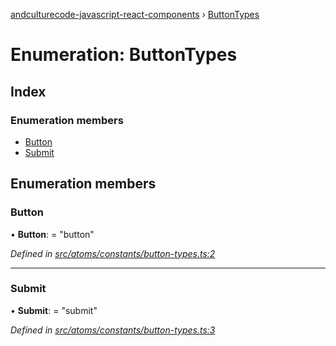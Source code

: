 [andculturecode-javascript-react-components](../README.md) › [ButtonTypes](buttontypes.md)

# Enumeration: ButtonTypes

## Index

### Enumeration members

* [Button](buttontypes.md#button)
* [Submit](buttontypes.md#submit)

## Enumeration members

###  Button

• **Button**: = "button"

*Defined in [src/atoms/constants/button-types.ts:2](https://github.com/AndcultureCode/AndcultureCode.JavaScript.React.Components/blob/c9cfa12/src/atoms/constants/button-types.ts#L2)*

___

###  Submit

• **Submit**: = "submit"

*Defined in [src/atoms/constants/button-types.ts:3](https://github.com/AndcultureCode/AndcultureCode.JavaScript.React.Components/blob/c9cfa12/src/atoms/constants/button-types.ts#L3)*
